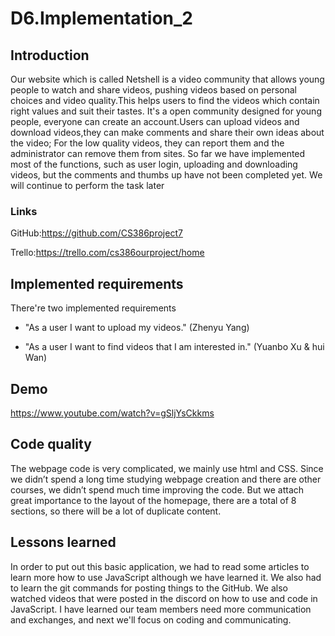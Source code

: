 # D6.Implementation_2

## Introduction
Our website which is called Netshell is a video community that allows young people to watch and share videos, pushing videos based on personal choices and video quality.This helps users to find the videos which contain right values and suit their tastes. It's a open community designed for young people, everyone can create an account.Users can upload videos and download videos,they can make comments and share their own ideas about the video; For the low quality videos, they can report them and the administrator can remove them from sites. 
So far we have implemented most of the functions, such as user login, uploading and downloading videos, but the comments and thumbs up have not been completed yet. We will continue to perform the task later
### Links
GitHub:https://github.com/CS386project7

Trello:https://trello.com/cs386ourproject/home

## Implemented requirements
There're two implemented requirements 
* "As a user I want to upload my videos." (Zhenyu Yang)

* "As a user I want to find videos that I am interested in." (Yuanbo Xu & hui Wan)

## Demo
https://www.youtube.com/watch?v=gSljYsCkkms

## Code quality
The webpage code is very complicated, we mainly use html and CSS. Since we didn’t spend a long time studying webpage creation and there are other courses, we didn’t spend much time improving the code. But we attach great importance to the layout of the homepage, there are a total of 8 sections, so there will be a lot of duplicate content.

## Lessons learned
In order to put out this basic application, we had to read some articles to learn more how to use JavaScript although we have learned it. We also had to learn the git commands for posting things to the GitHub. We also watched videos that were posted in the discord on how to use and code in JavaScript.
I have learned our team members need more communication and exchanges, and next we'll focus on coding and communicating.


